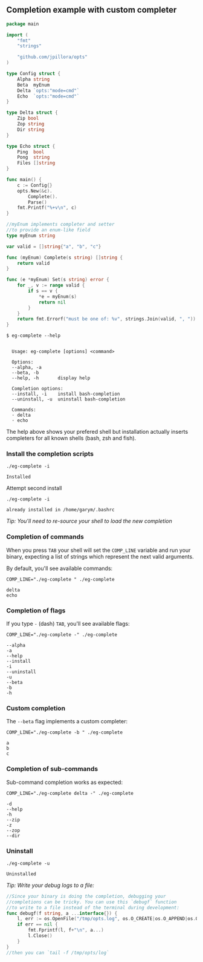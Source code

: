 ## Completion example with custom completer 

<!--tmpl,code=go:cat main.go -->
``` go 
package main

import (
	"fmt"
	"strings"

	"github.com/jpillora/opts"
)

type Config struct {
	Alpha string
	Beta  myEnum
	Delta `opts:"mode=cmd"`
	Echo  `opts:"mode=cmd"`
}

type Delta struct {
	Zip bool
	Zop string
	Dir string
}

type Echo struct {
	Ping  bool
	Pong  string
	Files []string
}

func main() {
	c := Config{}
	opts.New(&c).
		Complete().
		Parse()
	fmt.Printf("%+v\n", c)
}

//myEnum implements completer and setter
//to provide an enum-like field
type myEnum string

var valid = []string{"a", "b", "c"}

func (myEnum) Complete(s string) []string {
	return valid
}

func (e *myEnum) Set(s string) error {
	for _, v := range valid {
		if s == v {
			*e = myEnum(s)
			return nil
		}
	}
	return fmt.Errorf("must be one of: %v", strings.Join(valid, ", "))
}
```
<!--/tmpl-->


```
$ eg-complete --help
```

<!--tmpl,code=plain:go build -o eg-complete && ./eg-complete --help -->
``` plain 

  Usage: eg-complete [options] <command>

  Options:
  --alpha, -a
  --beta, -b
  --help, -h       display help

  Completion options:
  --install, -i    install bash-completion
  --uninstall, -u  uninstall bash-completion

  Commands:
  · delta
  · echo

```
<!--/tmpl-->

The help above shows your prefered shell but installation actually inserts completers for all known shells (bash, zsh and fish).

### Install the completion scripts
`./eg-complete -i`
<!--tmpl,code=plain:go build -o eg-complete && ./eg-complete -i -->
``` plain 
Installed
```
<!--/tmpl-->

Attempt second install

`./eg-complete -i`
<!--tmpl,code=plain:./eg-complete -i -->
``` plain 
already installed in /home/garym/.bashrc
```
<!--/tmpl-->


*Tip: You'll need to re-source your shell to load the new completion*

### Completion of commands

When you press `TAB` your shell will set the `COMP_LINE` variable and run your binary, expecting a list of strings which represent the next valid arguments.

By default, you'll see available commands:

`COMP_LINE="./eg-complete " ./eg-complete`
<!--tmpl,code=plain:COMP_DEBUG= COMP_LINE="./eg-complete " ./eg-complete -->
``` plain 
delta
echo
```
<!--/tmpl-->

### Completion of flags

If you type `-` (dash) `TAB`, you'll see available flags:

`COMP_LINE="./eg-complete -" ./eg-complete `
<!--tmpl,code=plain:COMP_DEBUG= COMP_LINE="./eg-complete -" ./eg-complete -->
``` plain 
--alpha
-a
--help
--install
-i
--uninstall
-u
--beta
-b
-h
```
<!--/tmpl-->


### Custom completion

The `--beta` flag implements a custom completer:

`COMP_LINE="./eg-complete -b " ./eg-complete `
<!--tmpl,code=plain:COMP_DEBUG= COMP_LINE="./eg-complete -b " ./eg-complete -->
``` plain 
a
b
c
```
<!--/tmpl-->

### Completion of sub-commands

Sub-command completion works as expected:

<!--/tmpl-->
`COMP_LINE="./eg-complete delta -" ./eg-complete`
<!--tmpl,code=plain:COMP_DEBUG= COMP_LINE="./eg-complete delta -" ./eg-complete -->
``` plain 
-d
--help
-h
--zip
-z
--zop
--dir
```
<!--/tmpl-->

### Uninstall
`./eg-complete -u`
<!--tmpl,code=plain:./eg-complete -u && rm eg-complete -->
``` plain 
Uninstalled
```
<!--/tmpl-->


*Tip: Write your debug logs to a file:*

```go
//Since your binary is doing the completion, debugging your
//completions can be tricky. You can use this `debugf` function
//to write to a file instead of the terminal during development:
func debugf(f string, a ...interface{}) {
	l, err := os.OpenFile("/tmp/opts.log", os.O_CREATE|os.O_APPEND|os.O_WRONLY, 0600)
	if err == nil {
		fmt.Fprintf(l, f+"\n", a...)
		l.Close()
	}
}
//then you can `tail -f /tmp/opts/log`
```